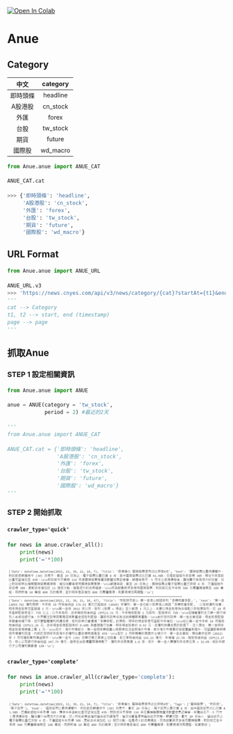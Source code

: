 [![Open In Colab](https://colab.research.google.com/assets/colab-badge.svg)](https://colab.research.google.com/drive/153QIOOtBYG0FOmpwp81O7hqWiGgXEs73?usp=sharing)
# **Anue**
## **Category**

|中文|category|
|:---:|:---:|
|即時頭條|headline|
|A股港股|cn_stock|
|外匯|forex|
|台股|tw_stock|
|期貨|future|
|國際股|wd_macro|

```python
from Anue.anue import ANUE_CAT

ANUE_CAT.cat

>>> {'即時頭條': 'headline',
     'A股港股': 'cn_stock',
     '外匯': 'forex',
     '台股': 'tw_stock',
     '期貨': 'future',
     '國際股': 'wd_macro'}
```

## **URL Format**
```python
from Anue.anue import ANUE_URL

ANUE_URL.v3
>>> 'https://news.cnyes.com/api/v3/news/category/{cat}?startAt={t1}&endAt={t2}&limit=30&page={page}'
'''
cat --> Category
t1, t2 --> start, end (timestamp)
page --> page
'''
```

## 抓取Anue
### **STEP 1 設定相關資訊**
```python
from Anue.anue import ANUE

anue = ANUE(category = 'tw_stock',
            period = 2) #最近的2天

'''
from Anue.anue import ANUE_CAT

ANUE_CAT.cat = {'即時頭條': 'headline',
                'A股港股': 'cn_stock',
                '外匯': 'forex',
                '台股': 'tw_stock',
                '期貨': 'future',
                '國際股': 'wd_macro'}
'''
```
### **STEP 2 開始抓取**
#### **`crawler_type='quick'`**
```python
for news in anue.crawler_all():
    print(news)
    print('='*100)
```
<center>
	<img src = './Images/demo_quick.png'/>
</center>

#### **`crawler_type='complete'`**
```python
for news in anue.crawler_all(crawler_type='complete'):
    print(news)
    print('='*100)
```
<center>
	<img src = './Images/demo_complete.png'/>
</center>

